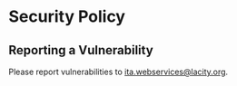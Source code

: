 # Security Policy

## Reporting a Vulnerability

Please report vulnerabilities to ita.webservices@lacity.org.
